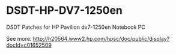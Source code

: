# DSDT-HP-DV7-1250en

DSDT Patches for HP Pavilion dv7-1250en Notebook PC

See more: http://h20564.www2.hp.com/hpsc/doc/public/display?docId=c01652509
